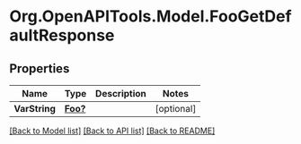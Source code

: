 # Org.OpenAPITools.Model.FooGetDefaultResponse

## Properties

Name | Type | Description | Notes
------------ | ------------- | ------------- | -------------
**VarString** | [**Foo?**](Foo.md) |  | [optional] 

[[Back to Model list]](../README.md#documentation-for-models) [[Back to API list]](../README.md#documentation-for-api-endpoints) [[Back to README]](../README.md)


